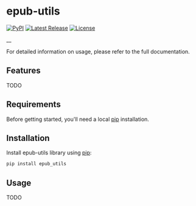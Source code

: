 # epub-utils

[![PyPI](https://img.shields.io/pypi/v/epub-utils.svg)](https://pypi.org/project/epub-utils/)
[![Latest Release](https://img.shields.io/github/v/release/ernestofgonzalez/epub-utils)](https://github.com/ernestofgonzalez/epub-utils/releases)
[![License](https://img.shields.io/badge/license-Apache%202.0-blue.svg)](https://github.com/ernestofgonzalez/epub-utils/blob/main/LICENSE)

__

For detailed information on usage, please refer to the full documentation.

## Features

TODO

## Requirements

Before getting started, you'll need a local [pip](https://github.com/pypa/pip) installation.

## Installation

Install epub-utils library using [pip](https://github.com/pypa/pip):

```bash
pip install epub_utils
```

## Usage

TODO

